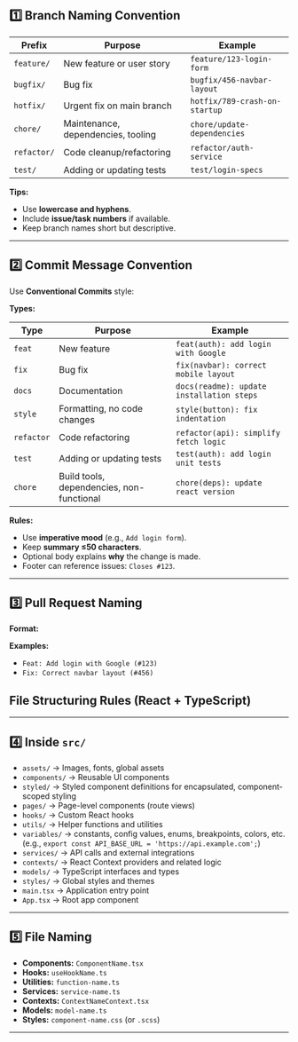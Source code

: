 ## 1️⃣ Branch Naming Convention

| Prefix       | Purpose                                   | Example                           |
|-------------|-------------------------------------------|-----------------------------------|
| `feature/`  | New feature or user story                 | `feature/123-login-form`          |
| `bugfix/`   | Bug fix                                   | `bugfix/456-navbar-layout`        |
| `hotfix/`   | Urgent fix on main branch                  | `hotfix/789-crash-on-startup`    |
| `chore/`    | Maintenance, dependencies, tooling        | `chore/update-dependencies`       |
| `refactor/` | Code cleanup/refactoring                   | `refactor/auth-service`           |
| `test/`     | Adding or updating tests                   | `test/login-specs`                |

**Tips:**
- Use **lowercase and hyphens**.  
- Include **issue/task numbers** if available.  
- Keep branch names short but descriptive.  

---

## 2️⃣ Commit Message Convention

Use **Conventional Commits** style:

**Types:**

| Type       | Purpose                                   | Example                                     |
|------------|------------------------------------------|---------------------------------------------|
| `feat`     | New feature                               | `feat(auth): add login with Google`        |
| `fix`      | Bug fix                                   | `fix(navbar): correct mobile layout`       |
| `docs`     | Documentation                             | `docs(readme): update installation steps` |
| `style`    | Formatting, no code changes               | `style(button): fix indentation`           |
| `refactor` | Code refactoring                          | `refactor(api): simplify fetch logic`      |
| `test`     | Adding or updating tests                  | `test(auth): add login unit tests`         |
| `chore`    | Build tools, dependencies, non-functional | `chore(deps): update react version`        |

**Rules:**
- Use **imperative mood** (e.g., `Add login form`).  
- Keep **summary ≤50 characters**.  
- Optional body explains **why** the change is made.  
- Footer can reference issues: `Closes #123`.  

---

## 3️⃣ Pull Request Naming

**Format:**

**Examples:**
- `Feat: Add login with Google (#123)`  
- `Fix: Correct navbar layout (#456)`


## File Structuring Rules (React + TypeScript)

---

## 4️⃣ Inside `src/`
- `assets/` → Images, fonts, global assets
- `components/` → Reusable UI components
-  `styled/` → Styled component definitions for encapsulated, component-scoped styling
- `pages/` → Page-level components (route views)
- `hooks/` → Custom React hooks
- `utils/` → Helper functions and utilities
- `variables/` → constants, config values, enums, breakpoints, colors, etc. (e.g., `export const API_BASE_URL = 'https://api.example.com';`)
- `services/` → API calls and external integrations
- `contexts/` → React Context providers and related logic
- `models/` → TypeScript interfaces and types
- `styles/` → Global styles and themes
- `main.tsx` → Application entry point
- `App.tsx` → Root app component

---

## 5️⃣ File Naming
- **Components:** `ComponentName.tsx`
- **Hooks:** `useHookName.ts`
- **Utilities:** `function-name.ts`
- **Services:** `service-name.ts`
- **Contexts:** `ContextNameContext.tsx`
- **Models:** `model-name.ts`
- **Styles:** `component-name.css` (or `.scss`)

---
